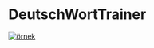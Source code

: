# DeutschWortTrainer

[![örnek](https://i.hizliresim.com/7DLqom.png)](https://hizliresim.com/7DLqom)
